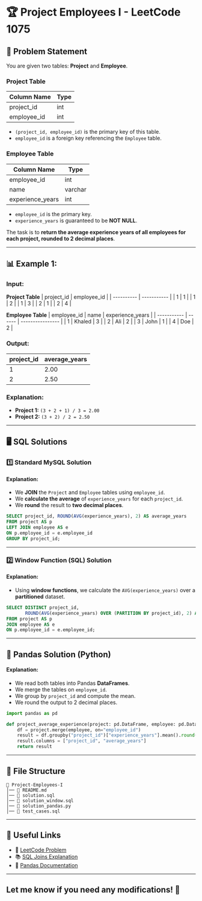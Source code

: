 
# 🏆 Project Employees I - LeetCode 1075

## 📌 Problem Statement
You are given two tables: **Project** and **Employee**.

### Project Table
| Column Name | Type |
| ----------- | ---- |
| project_id  | int  |
| employee_id | int  |

- `(project_id, employee_id)` is the primary key of this table.
- `employee_id` is a foreign key referencing the `Employee` table.

### Employee Table
| Column Name      | Type    |
| ---------------- | ------- |
| employee_id      | int     |
| name             | varchar |
| experience_years | int     |

- `employee_id` is the primary key.
- `experience_years` is guaranteed to be **NOT NULL**.

The task is to **return the average experience years of all employees for each project, rounded to 2 decimal places**.

---

## 📊 Example 1:
### Input:
**Project Table**
| project_id | employee_id |
| ---------- | ----------- |
| 1          | 1           |
| 1          | 2           |
| 1          | 3           |
| 2          | 1           |
| 2          | 4           |

**Employee Table**
| employee_id | name   | experience_years |
| ----------- | ------ | ---------------- |
| 1           | Khaled | 3                |
| 2           | Ali    | 2                |
| 3           | John   | 1                |
| 4           | Doe    | 2                |

### Output:
| project_id | average_years |
| ---------- | ------------- |
| 1          | 2.00          |
| 2          | 2.50          |

### Explanation:
- **Project 1:** `(3 + 2 + 1) / 3 = 2.00`
- **Project 2:** `(3 + 2) / 2 = 2.50`

---

## 🖥 SQL Solutions

### 1️⃣ Standard MySQL Solution
#### Explanation:
- We **JOIN** the `Project` and `Employee` tables using `employee_id`.
- We **calculate the average** of `experience_years` for each `project_id`.
- We **round** the result to **two decimal places**.

```sql
SELECT project_id, ROUND(AVG(experience_years), 2) AS average_years
FROM project AS p
LEFT JOIN employee AS e
ON p.employee_id = e.employee_id
GROUP BY project_id;
```

---

### 2️⃣ Window Function (SQL) Solution
#### Explanation:
- Using **window functions**, we calculate the `AVG(experience_years)` over a **partitioned** dataset.

```sql
SELECT DISTINCT project_id, 
       ROUND(AVG(experience_years) OVER (PARTITION BY project_id), 2) AS average_years
FROM project AS p
JOIN employee AS e 
ON p.employee_id = e.employee_id;
```

---

## 🐍 Pandas Solution (Python)
#### Explanation:
- We read both tables into Pandas **DataFrames**.
- We merge the tables on `employee_id`.
- We group by `project_id` and compute the mean.
- We round the output to 2 decimal places.

```python
import pandas as pd

def project_average_experience(project: pd.DataFrame, employee: pd.DataFrame) -> pd.DataFrame:
    df = project.merge(employee, on="employee_id")
    result = df.groupby("project_id")["experience_years"].mean().round(2).reset_index()
    result.columns = ["project_id", "average_years"]
    return result
```

---

## 📁 File Structure
```
📂 Project-Employees-I
│── 📜 README.md
│── 📜 solution.sql
│── 📜 solution_window.sql
│── 📜 solution_pandas.py
│── 📜 test_cases.sql
```

---

## 🔗 Useful Links
- 📖 [LeetCode Problem](https://leetcode.com/problems/project-employees-i/)
- 📚 [SQL Joins Explanation](https://www.w3schools.com/sql/sql_join.asp)
- 🐍 [Pandas Documentation](https://pandas.pydata.org/docs/)

---

## Let me know if you need any modifications! 🚀